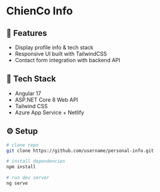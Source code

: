 # ChienCo Info

## 🚀 Features
- Display profile info & tech stack
- Responsive UI built with TailwindCSS
- Contact form integration with backend API

## 🧠 Tech Stack
- Angular 17
- ASP.NET Core 8 Web API
- Tailwind CSS
- Azure App Service + Netlify

## ⚙️ Setup
```bash
# clone repo
git clone https://github.com/username/personal-info.git

# install dependencies
npm install

# run dev server
ng serve
